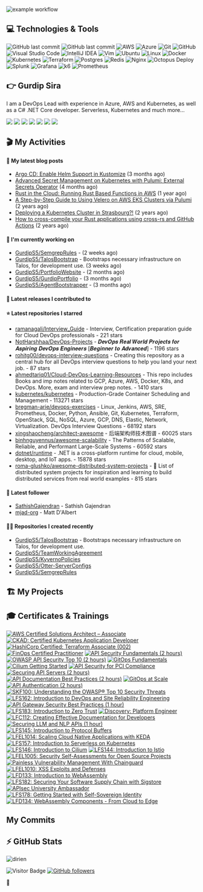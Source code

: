 
![example workflow](https://github.com/gurdips5/gurdips5/actions/workflows/readme-scribe.yaml/badge.svg)

## 💻 Technologies & Tools

![GitHub last commit](https://img.shields.io/badge/.NET-512BD4.svg?style=for-the-badge&logo=dotnet&logoColor=white)
![GitHub last commit](https://img.shields.io/badge/TeamCity-000000.svg?style=for-the-badge&logo=TeamCity&logoColor=white)
![AWS](https://img.shields.io/badge/AWS-FF9900.svg?style=for-the-badge&logo=amazon-aws&logoColor=white)
![Azure](https://img.shields.io/badge/azure-0078D4.svg?style=for-the-badge&logo=microsoft-azure&logoColor=white)
![Git](https://img.shields.io/badge/git-%23F05033.svg?style=for-the-badge&logo=git&logoColor=white)
![GitHub](https://img.shields.io/badge/github-%23121011.svg?style=for-the-badge&logo=github&logoColor=white)
![Visual Studio Code](https://img.shields.io/badge/VisualStudioCode-0078d7.svg?style=for-the-badge&logo=visual-studio-code&logoColor=white)
![IntelliJ IDEA](https://img.shields.io/badge/IntelliJIDEA-000000.svg?style=for-the-badge&logo=intellij-idea&logoColor=white)
![Vim](https://img.shields.io/badge/VIM-%2311AB00.svg?style=for-the-badge&logo=vim&logoColor=white)
![Ubuntu](https://img.shields.io/badge/Ubuntu-E95420?style=for-the-badge&logo=ubuntu&logoColor=white)
![Linux](https://img.shields.io/badge/Linux-FCC624?style=for-the-badge&logo=linux&logoColor=black)
![Docker](https://img.shields.io/badge/docker-0db7ed.svg?style=for-the-badge&logo=docker&logoColor=white)
![Kubernetes](https://img.shields.io/badge/kubernetes-326ce5.svg?style=for-the-badge&logo=kubernetes&logoColor=white)
![Terraform](https://img.shields.io/badge/terraform-5835CC.svg?style=for-the-badge&logo=terraform&logoColor=white)
![Postgres](https://img.shields.io/badge/postgres-316192.svg?style=for-the-badge&logo=postgresql&logoColor=white)
![Redis](https://img.shields.io/badge/redis-DD0031.svg?style=for-the-badge&logo=redis&logoColor=white)
![Nginx](https://img.shields.io/badge/nginx-009639.svg?style=for-the-badge&logo=nginx&logoColor=white)
![Octopus Deploy](https://img.shields.io/badge/Octopus%20Deploy-2F93E0.svg?style=for-the-badge&logo=Octopus-Deploy&logoColor=white)
![Splunk](https://img.shields.io/badge/Splunk-000000.svg?style=for-the-badge&logo=Splunk&logoColor=white)
![Grafana](https://img.shields.io/badge/Grafana-F46800.svg?style=for-the-badge&logo=Grafana&logoColor=white)
![k6](https://img.shields.io/badge/k6-7D64FF.svg?style=for-the-badge&logo=k6&logoColor=white)
![Prometheus](https://img.shields.io/badge/Prometheus-E6522C.svg?style=for-the-badge&logo=Prometheus&logoColor=white)

## 👉 Gurdip Sira

I am a DevOps Lead with experience in Azure, AWS and Kubernetes, as well as a C# .NET Core developer. Serverless, Kubernetes and much more...

[![](https://img.shields.io/badge/-@__gurdip-000000?style=for-the-badge&logo=X&logoColor=ffffff)](https://x.com/_ediri)
[![](https://img.shields.io/badge/gurdip--sira-0A66C2?style=for-the-badge&logo=linkedin&logoColor=#0A66C2)](https://www.linkedin.com/gurdipsira)
[![](https://img.shields.io/badge/@_ediri@cloud--native.social-6364FF?style=for-the-badge&logo=mastodon&logoColor=white)](https://cloud-native.social/@_ediri)
[![](https://img.shields.io/badge/-@dirien-%23181717?style=for-the-badge&logo=github)](https://github.com/dirien)
[![](https://img.shields.io/badge/-blog.ediri.io-2962FF?style=for-the-badge&logo=hashnode&logoColor=white)](https://blog.ediri.io/)
[![](https://img.shields.io/badge/dirien-003366?style=for-the-badge&logo=linuxfoundation&logoColor=white)](https://openprofile.dev/profile/dirien)
[![](https://img.shields.io/badge/-@__ediri-E4405F?style=for-the-badge&logo=instagram&logoColor=white)](https://www.instagram.com/_ediri/)

## 🎬 My Activities

#### 📖 My latest blog posts
- [Argo CD: Enable Helm Support in Kustomize](https://blog.ediri.io/argo-cd-enable-helm-support-in-kustomize) (3 months ago)
- [Advanced Secret Management on Kubernetes with Pulumi: External Secrets Operator](https://blog.ediri.io/advanced-secret-management-on-kubernetes-with-pulumi-external-secrets-operator) (4 months ago)
- [Rust in the Cloud: Running Rust Based Functions in AWS](https://blog.ediri.io/rust-in-the-cloud-running-rust-based-functions-in-aws) (1 year ago)
- [A Step-by-Step Guide to Using Velero on AWS EKS Clusters via Pulumi](https://blog.ediri.io/a-step-by-step-guide-to-using-velero-on-aws-eks-clusters-via-pulumi) (2 years ago)
- [Deploying a Kubernetes Cluster in Strasbourg?!](https://blog.ediri.io/deploying-a-kubernetes-cluster-in-strasbourg) (2 years ago)
- [How to cross-compile your Rust applications using cross-rs and GitHub Actions](https://blog.ediri.io/how-to-cross-compile-your-rust-applications-using-cross-rs-and-github-actions) (2 years ago)

#### 👷 I'm currently working on

- [GurdipS5/SemgrepRules](https://github.com/GurdipS5/SemgrepRules) -  (2 weeks ago)
- [GurdipS5/TalosBootstrap](https://github.com/GurdipS5/TalosBootstrap) - Bootstraps necessary infrastructure on Talos, for development use. (3 weeks ago)
- [GurdipS5/PortfolioWebsite](https://github.com/GurdipS5/PortfolioWebsite) -  (2 months ago)
- [GurdipS5/GurdipPortfolio](https://github.com/GurdipS5/GurdipPortfolio) -  (3 months ago)
- [GurdipS5/AgentBootstrapper](https://github.com/GurdipS5/AgentBootstrapper) -  (3 months ago)

#### 🚀 Latest releases I contributed to


#### ⭐ Latest repositories I starred

- [ramanagali/Interview_Guide](https://github.com/ramanagali/Interview_Guide) - Interview, Certification preparation guide for Cloud DevOps professionals - 221 stars
- [NotHarshhaa/DevOps-Projects](https://github.com/NotHarshhaa/DevOps-Projects) - 𝑫𝒆𝒗𝑶𝒑𝒔 𝑹𝒆𝒂𝒍 𝑾𝒐𝒓𝒍𝒅 𝑷𝒓𝒐𝒋𝒆𝒄𝒕𝒔 𝒇𝒐𝒓 𝑨𝒔𝒑𝒊𝒓𝒊𝒏𝒈 𝑫𝒆𝒗𝑶𝒑𝒔 𝑬𝒏𝒈𝒊𝒏𝒆𝒆𝒓𝒔 [𝑩𝒆𝒈𝒊𝒏𝒏𝒆𝒓 𝒕𝒐 𝑨𝒅𝒗𝒂𝒏𝒄𝒆𝒅] - 1196 stars
- [rohitg00/devops-interview-questions](https://github.com/rohitg00/devops-interview-questions) - Creating this repository as a central hub for all DevOps interview questions to help you land your next job. - 87 stars
- [ahmedtariq01/Cloud-DevOps-Learning-Resources](https://github.com/ahmedtariq01/Cloud-DevOps-Learning-Resources) - This repo includes Books and imp notes related to GCP, Azure, AWS, Docker, K8s, and DevOps. More, exam and interview prep notes. - 1410 stars
- [kubernetes/kubernetes](https://github.com/kubernetes/kubernetes) - Production-Grade Container Scheduling and Management - 113271 stars
- [bregman-arie/devops-exercises](https://github.com/bregman-arie/devops-exercises) - Linux, Jenkins, AWS, SRE, Prometheus, Docker, Python, Ansible, Git, Kubernetes, Terraform, OpenStack, SQL, NoSQL, Azure, GCP, DNS, Elastic, Network, Virtualization. DevOps Interview Questions - 68192 stars
- [xingshaocheng/architect-awesome](https://github.com/xingshaocheng/architect-awesome) - 后端架构师技术图谱 - 60025 stars
- [binhnguyennus/awesome-scalability](https://github.com/binhnguyennus/awesome-scalability) - The Patterns of Scalable, Reliable, and Performant Large-Scale Systems - 60592 stars
- [dotnet/runtime](https://github.com/dotnet/runtime) - .NET is a cross-platform runtime for cloud, mobile, desktop, and IoT apps. - 15878 stars
- [roma-glushko/awesome-distributed-system-projects](https://github.com/roma-glushko/awesome-distributed-system-projects) - 🚀 List of distributed system projects for inspiration and learning to build distributed services from real world examples - 815 stars

#### 👥 Latest follower

- [SathishGajendran](https://github.com/SathishGajendran) - Sathish Gajendran
- [mjad-org](https://github.com/mjad-org) - Matt D&#39;Albert

#### 👨‍💻 Repositories I created recently

- [GurdipS5/TalosBootstrap](https://github.com/GurdipS5/TalosBootstrap) - Bootstraps necessary infrastructure on Talos, for development use.
- [GurdipS5/TeamWorkingAgreement](https://github.com/GurdipS5/TeamWorkingAgreement)
- [GurdipS5/KyvernoPolicies](https://github.com/GurdipS5/KyvernoPolicies)
- [GurdipS5/Otter-ServerConfigs](https://github.com/GurdipS5/Otter-ServerConfigs)
- [GurdipS5/SemgrepRules](https://github.com/GurdipS5/SemgrepRules)





## 🏗️ My Projects


## 🎓 Certificates & Trainings

<!--START_SECTION:badges-->
[![AWS Certified Solutions Architect – Associate](https://images.credly.com/size/110x110/images/0e284c3f-5164-4b21-8660-0d84737941bc/image.png)](http://www.credly.com/badges/b9e864f3-49af-4366-b411-12d903958fe8 "AWS Certified Solutions Architect – Associate")
[![CKAD: Certified Kubernetes Application Developer](https://images.credly.com/size/110x110/images/cc8adc83-1dc6-4d57-8e20-22171247e052/blob)](http://www.credly.com/badges/e7a6fa6e-5d4b-47f4-b624-86124f70fe52 "CKAD: Certified Kubernetes Application Developer")
[![HashiCorp Certified: Terraform Associate (002)](https://images.credly.com/size/110x110/images/99289602-861e-4929-8277-773e63a2fa6f/image.png)](http://www.credly.com/badges/9d3a64c5-f500-4dc8-b603-6cc4d2a3a87e "HashiCorp Certified: Terraform Associate (002)")
[![FinOps Certified Practitioner](https://images.credly.com/size/110x110/images/08a5010a-0c0a-448c-981e-c116fedd380c/image.png)](http://www.credly.com/badges/13cb27fd-e7fa-4a04-967f-fd63ad123dcf "FinOps Certified Practitioner")
[![API Security Fundamentals (2 hours)](https://images.credly.com/size/110x110/images/4f17161c-0357-416f-8507-04f4517b1c2f/image.png)](http://www.credly.com/badges/5f904678-779e-4d28-824e-dd4de0980edf "API Security Fundamentals (2 hours)")
[![OWASP API Security Top 10 (2 hours)](https://images.credly.com/size/110x110/images/66fb5b06-7caf-4b23-a0c3-d262ba57e3c2/image.png)](http://www.credly.com/badges/add49e23-dfa0-4fd3-9fce-491d77ab19a6 "OWASP API Security Top 10 (2 hours)")
[![GitOps Fundamentals](https://images.credly.com/size/110x110/images/6f4212c6-80e6-4819-833d-a652b0feaabb/blob)](http://www.credly.com/badges/d9ac96de-457d-4c05-bd62-72e8544fa965 "GitOps Fundamentals")
[![Cilium Getting Started](https://images.credly.com/size/110x110/images/06370e36-d23b-4dcf-8287-d0302926f14a/image.png)](http://www.credly.com/badges/573da389-a0ea-40f4-9847-46f211ea28fb "Cilium Getting Started")
[![API Security for PCI Compliance](https://images.credly.com/size/110x110/images/a178c95b-2f9d-48b2-a27e-1c1357943dc3/image.png)](http://www.credly.com/badges/dd8571d5-515d-44a5-ba8f-6f6c1520bc96 "API Security for PCI Compliance")
[![Securing API Servers (2 hours)](https://images.credly.com/size/110x110/images/71296528-e07b-44af-b5cd-7723599793cf/image.png)](http://www.credly.com/badges/f0c0a740-09ca-4909-a44d-e0692468d4f7 "Securing API Servers (2 hours)")
[![API Documentation Best Practices (2 hours)](https://images.credly.com/size/110x110/images/d45a2a64-2af4-4916-a9da-1bc51fc1219b/image.png)](http://www.credly.com/badges/016a06c6-041b-4b7b-8352-22ee897a05ff "API Documentation Best Practices (2 hours)")
[![GitOps at Scale](https://images.credly.com/size/110x110/images/0acce3e3-a7a4-44df-80ba-fcbf4bbdc147/blob)](http://www.credly.com/badges/ef4a5062-05df-4b10-bab9-e08ab6e333fa "GitOps at Scale")
[![API Authentication (2 hours)](https://images.credly.com/size/110x110/images/c8d189b6-bbf0-43e8-b047-02e81f1cdb0f/image.png)](http://www.credly.com/badges/438e8e08-33a8-4778-b403-0682e73478ad "API Authentication (2 hours)")
[![SKF100: Understanding the OWASP® Top 10 Security Threats](https://images.credly.com/size/110x110/images/18d8c64f-cf68-4259-b0ef-2a116e9224f1/blob)](http://www.credly.com/badges/5953cb85-d7b4-4f4b-a624-e483322193f6 "SKF100: Understanding the OWASP® Top 10 Security Threats")
[![LFS162: Introduction to DevOps and Site Reliability Engineering](https://images.credly.com/size/110x110/images/2397c05c-eb0e-4b08-be97-9e8261d43125/blob)](http://www.credly.com/badges/41f90b70-8080-4cb3-bed6-3f6b70fb7803 "LFS162: Introduction to DevOps and Site Reliability Engineering")
[![API Gateway Security Best Practices (1 hour)](https://images.credly.com/size/110x110/images/c6ede4da-a848-483d-b90f-a5b43dd5e04b/image.png)](http://www.credly.com/badges/d22599c8-6515-4bd6-b870-061ae89a0b04 "API Gateway Security Best Practices (1 hour)")
[![LFS183: Introduction to Zero Trust](https://images.credly.com/size/110x110/images/030d09ff-a748-4dad-a76f-da3fc4d2c25b/blob)](http://www.credly.com/badges/8628d4ca-c4a8-4778-b9bf-555f9965e88f "LFS183: Introduction to Zero Trust")
[![Discovery: Platform Engineer](https://images.credly.com/size/110x110/images/06667f6f-68b0-4d6c-a0b9-a6199a1cf741/image.png)](http://www.credly.com/badges/0f9d81a2-371f-4b4a-9573-5675a8eda738 "Discovery: Platform Engineer")
[![LFC112: Creating Effective Documentation for Developers](https://images.credly.com/size/110x110/images/62081479-8c0a-4db6-8cfa-3cfbd8b5b7e6/blob)](http://www.credly.com/badges/c6b8a148-85d6-4f31-987a-9992f8e78cc2 "LFC112: Creating Effective Documentation for Developers")
[![Securing LLM and NLP APIs (1 hour)](https://images.credly.com/size/110x110/images/131fe3cd-8810-4724-8f25-dbe186a08805/blob)](http://www.credly.com/badges/6a68f3b9-b11a-424c-bac9-6797a7b46e8f "Securing LLM and NLP APIs (1 hour)")
[![LFS145: Introduction to Protocol Buffers](https://images.credly.com/size/110x110/images/bd4f7858-39da-4504-b0a0-e9da488c260f/blob)](http://www.credly.com/badges/8d50a64a-0d7e-4b83-8be9-261cb3522e73 "LFS145: Introduction to Protocol Buffers")
[![LFEL1014: Scaling Cloud Native Applications with KEDA](https://images.credly.com/size/110x110/images/c35303ff-2b71-4f77-8fb2-c985c39dbf7f/blob)](http://www.credly.com/badges/5dbb0ac8-d1fa-412f-ad8b-e5f31cf9f32d "LFEL1014: Scaling Cloud Native Applications with KEDA")
[![LFS157: Introduction to Serverless on Kubernetes](https://images.credly.com/size/110x110/images/3cdbeb68-f2c2-43e9-ad18-c97cb719c3b0/blob)](http://www.credly.com/badges/87de5e16-df9d-497a-978c-179907172e5a "LFS157: Introduction to Serverless on Kubernetes")
[![LFS146: Introduction to Cilium](https://images.credly.com/size/110x110/images/9ede332e-3868-44d6-8e09-e93f70a8f9cd/blob)](http://www.credly.com/badges/bef88c56-07ff-434d-9abc-840d481f2b7d "LFS146: Introduction to Cilium")
[![LFS144: Introduction to Istio](https://images.credly.com/size/110x110/images/6166f9b5-2213-45f5-b7de-ba0e58048d23/blob)](http://www.credly.com/badges/1fcf5e4e-9138-4f38-bddc-8ef77a4aa290 "LFS144: Introduction to Istio")
[![LFEL1005: Security Self-Assessments for Open Source Projects](https://images.credly.com/size/110x110/images/3f266148-172f-427c-ba86-d25c73a29d1c/blob)](http://www.credly.com/badges/22997c8f-ee7c-4236-a57f-3733af4aef88 "LFEL1005: Security Self-Assessments for Open Source Projects")
[![Painless Vulnerability Management With Chainguard](https://images.credly.com/size/110x110/images/72b653fc-36a6-4dd3-8dc4-c73caa564f77/blob)](http://www.credly.com/badges/edb26893-e14d-4859-a000-467181d6099a "Painless Vulnerability Management With Chainguard")
[![LFEL1010: XSS Exploits and Defenses](https://images.credly.com/size/110x110/images/4bed41e1-eab6-48e1-bc8f-00a44d331311/image.png)](http://www.credly.com/badges/3db815b8-3783-4d07-ba5e-7e01937b3858 "LFEL1010: XSS Exploits and Defenses")
[![LFD133: Introduction to WebAssembly](https://images.credly.com/size/110x110/images/c8c237d0-9abf-4752-840b-4a0801753975/blob)](http://www.credly.com/badges/75352840-dcff-4d89-8506-c0daea4e691e "LFD133: Introduction to WebAssembly")
[![LFS182: Securing Your Software Supply Chain with Sigstore](https://images.credly.com/size/110x110/images/c5f5deb2-1b83-43eb-ae9c-f984928b4e39/blob)](http://www.credly.com/badges/b6950d1a-692b-44b7-9e18-ed5a47089e94 "LFS182: Securing Your Software Supply Chain with Sigstore")
[![APIsec University Ambassador](https://images.credly.com/size/110x110/images/e70932a7-c54c-464e-9a79-c7506546fe67/blob)](http://www.credly.com/badges/13ab8d27-2581-4e95-b258-7aa3cf40b458 "APIsec University Ambassador")
[![LFS178: Getting Started with Self-Sovereign Identity](https://images.credly.com/size/110x110/images/3559f4ef-84b8-42be-8493-ba5ecc519288/blob)](http://www.credly.com/badges/ba842ef2-6890-4742-974f-a644e38aa8d2 "LFS178: Getting Started with Self-Sovereign Identity")
[![LFD134: WebAssembly Components - From Cloud to Edge](https://images.credly.com/size/110x110/images/da88c4ee-7962-42f9-bcdc-4485e509a629/blob)](http://www.credly.com/badges/188cb3fd-ae1e-48a7-96c4-93e46dbf8c2b "LFD134: WebAssembly Components - From Cloud to Edge")
<!--END_SECTION:badges-->


##

## My Commits

## ⚡ GitHub Stats

![dirien](https://github-readme-stats.vercel.app/api?username=gurdips5&show_icons=true&count_private=true&theme=dracula)

![Visitor Badge](https://visitor-badge.laobi.icu/badge?page_id=dirien)
[![GitHub followers](https://img.shields.io/github/followers/dirien.svg?style=social&label=Follow&maxAge=2592000)](https://github.com/dirien?tab=followers)

🧿
